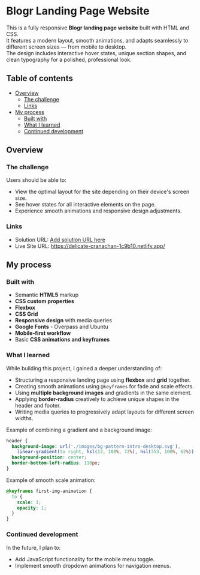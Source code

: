 # Blogr Landing Page Website

This is a fully responsive **Blogr landing page website** built with HTML and CSS.  
It features a modern layout, smooth animations, and adapts seamlessly to different screen sizes — from mobile to desktop.  
The design includes interactive hover states, unique section shapes, and clean typography for a polished, professional look.


## Table of contents

- [Overview](#overview)
  - [The challenge](#the-challenge)
  - [Links](#links)
- [My process](#my-process)
  - [Built with](#built-with)
  - [What I learned](#what-i-learned)
  - [Continued development](#continued-development)

## Overview

### The challenge

Users should be able to:

- View the optimal layout for the site depending on their device's screen size.
- See hover states for all interactive elements on the page.
- Experience smooth animations and responsive design adjustments.

### Links

- Solution URL: [Add solution URL here](https://your-solution-url.com)
- Live Site URL: https://delicate-cranachan-1c9b10.netlify.app/

## My process

### Built with

- Semantic **HTML5** markup
- **CSS custom properties**
- **Flexbox**
- **CSS Grid**
- **Responsive design** with media queries
- **Google Fonts** - Overpass and Ubuntu
- **Mobile-first workflow**
- Basic **CSS animations and keyframes**

### What I learned

While building this project, I gained a deeper understanding of:

- Structuring a responsive landing page using **flexbox** and **grid** together.
- Creating smooth animations using `@keyframes` for fade and scale effects.
- Using **multiple background images** and gradients in the same element.
- Applying **border-radius** creatively to achieve unique shapes in the header and footer.
- Writing media queries to progressively adapt layouts for different screen widths.

Example of combining a gradient and a background image:

```css
header {
  background-image: url('./images/bg-pattern-intro-desktop.svg'),
    linear-gradient(to right, hsl(13, 100%, 72%), hsl(353, 100%, 62%));
  background-position: center;
  border-bottom-left-radius: 110px;
}
````

Example of smooth scale animation:

```css
@keyframes first-img-animation {
  to {
    scale: 1;
    opacity: 1;
  }
}
```

### Continued development

In the future, I plan to:

- Add JavaScript functionality for the mobile menu toggle.
- Implement smooth dropdown animations for navigation menus.
